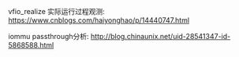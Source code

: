 
vfio_realize 实际运行过程观测: https://www.cnblogs.com/haiyonghao/p/14440747.html

iommu passthrough分析: http://blog.chinaunix.net/uid-28541347-id-5868588.html